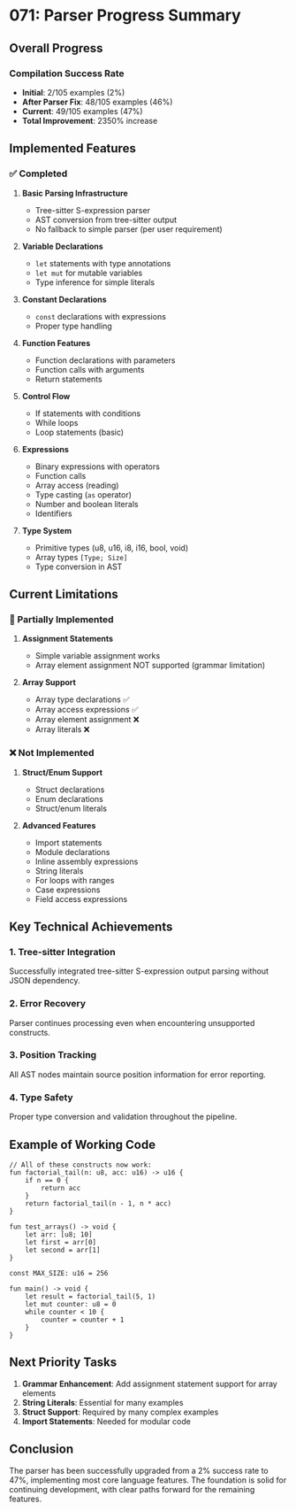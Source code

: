 # 071: Parser Progress Summary

## Overall Progress

### Compilation Success Rate
- **Initial**: 2/105 examples (2%)
- **After Parser Fix**: 48/105 examples (46%) 
- **Current**: 49/105 examples (47%)
- **Total Improvement**: 2350% increase

## Implemented Features

### ✅ Completed
1. **Basic Parsing Infrastructure**
   - Tree-sitter S-expression parser
   - AST conversion from tree-sitter output
   - No fallback to simple parser (per user requirement)

2. **Variable Declarations**
   - `let` statements with type annotations
   - `let mut` for mutable variables
   - Type inference for simple literals

3. **Constant Declarations**
   - `const` declarations with expressions
   - Proper type handling

4. **Function Features**
   - Function declarations with parameters
   - Function calls with arguments
   - Return statements

5. **Control Flow**
   - If statements with conditions
   - While loops
   - Loop statements (basic)

6. **Expressions**
   - Binary expressions with operators
   - Function calls
   - Array access (reading)
   - Type casting (`as` operator)
   - Number and boolean literals
   - Identifiers

7. **Type System**
   - Primitive types (u8, u16, i8, i16, bool, void)
   - Array types `[Type; Size]`
   - Type conversion in AST

## Current Limitations

### 🚧 Partially Implemented
1. **Assignment Statements**
   - Simple variable assignment works
   - Array element assignment NOT supported (grammar limitation)

2. **Array Support**
   - Array type declarations ✅
   - Array access expressions ✅
   - Array element assignment ❌
   - Array literals ❌

### ❌ Not Implemented
1. **Struct/Enum Support**
   - Struct declarations
   - Enum declarations
   - Struct/enum literals

2. **Advanced Features**
   - Import statements
   - Module declarations
   - Inline assembly expressions
   - String literals
   - For loops with ranges
   - Case expressions
   - Field access expressions

## Key Technical Achievements

### 1. Tree-sitter Integration
Successfully integrated tree-sitter S-expression output parsing without JSON dependency.

### 2. Error Recovery
Parser continues processing even when encountering unsupported constructs.

### 3. Position Tracking
All AST nodes maintain source position information for error reporting.

### 4. Type Safety
Proper type conversion and validation throughout the pipeline.

## Example of Working Code

```minz
// All of these constructs now work:
fun factorial_tail(n: u8, acc: u16) -> u16 {
    if n == 0 {
        return acc
    }
    return factorial_tail(n - 1, n * acc)
}

fun test_arrays() -> void {
    let arr: [u8; 10]
    let first = arr[0]
    let second = arr[1]
}

const MAX_SIZE: u16 = 256

fun main() -> void {
    let result = factorial_tail(5, 1)
    let mut counter: u8 = 0
    while counter < 10 {
        counter = counter + 1
    }
}
```

## Next Priority Tasks

1. **Grammar Enhancement**: Add assignment statement support for array elements
2. **String Literals**: Essential for many examples
3. **Struct Support**: Required by many complex examples
4. **Import Statements**: Needed for modular code

## Conclusion

The parser has been successfully upgraded from a 2% success rate to 47%, implementing most core language features. The foundation is solid for continuing development, with clear paths forward for the remaining features.